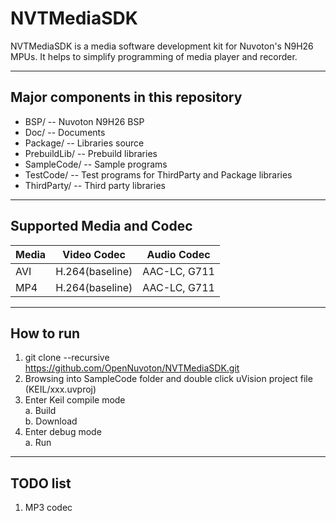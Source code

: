 # NVTMediaSDK
NVTMediaSDK is a media software development kit for Nuvoton's N9H26 MPUs. It helps to simplify programming of media player and recorder.

----
## Major components in this repository
- BSP/ -- Nuvoton N9H26 BSP
- Doc/ -- Documents
- Package/ -- Libraries source
- PrebuildLib/ -- Prebuild libraries
- SampleCode/ -- Sample programs
- TestCode/ -- Test programs for ThirdParty and Package libraries
- ThirdParty/ -- Third party libraries

----
## Supported Media and Codec
Media            |Video Codec      |Audio Codec
:----------------|-----------------|---------------
AVI              |H.264(baseline)  |AAC-LC, G711
MP4              |H.264(baseline)  |AAC-LC, G711

----
## How to run
1. git clone --recursive https://github.com/OpenNuvoton/NVTMediaSDK.git
2. Browsing into SampleCode folder and double click uVision project file (KEIL/xxx.uvproj)
3. Enter Keil compile mode  
a. Build  
b. Download  
4. Enter debug mode  
a. Run

----
## TODO list
1. MP3 codec